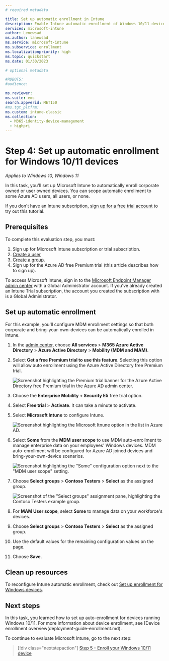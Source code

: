 ```yaml
---
# required metadata

title: Set up automatic enrollment in Intune
description: Enable Intune automatic enrollment of Windows 10/11 devices that join or register with your Azure AD. 
services: microsoft-intune
author: Lenewsad
ms.author: lanewsad
ms.service: microsoft-intune
ms.subservice: enrollment
ms.localizationpriority: high
ms.topic: quickstart
ms.date: 01/30/2023

# optional metadata

#ROBOTS:
#audience:

ms.reviewer: 
ms.suite: ems
search.appverid: MET150
#ms.tgt_pltfrm:
ms.custom: intune-classic
ms.collection:
  - M365-identity-device-management
  - highpri
---
```


# Step 4: Set up automatic enrollment for Windows 10/11 devices  
*Applies to Windows 10, Windows 11*  

In this task, you'll set up Microsoft Intune to automatically enroll corporate owned or user owned devices. You can scope automatic enrollment to some Azure AD users, all users, or none.  

If you don't have an Intune subscription, [sign up for a free trial account](../fundamentals/free-trial-sign-up.md) to try out this tutorial.   

## Prerequisites
To complete this evaluation step, you must: 

1. Sign up for Microsoft Intune subscription or trial subscription.  
2. [Create a user](../fundamentals/quickstart-create-user.md) 
3. [Create a group](../fundamentals/quickstart-create-group.md).
4. Sign up for the Azure AD free Premium trial (this article describes how to sign up).   

To access Microsoft Intune, sign in to the [Microsoft Endpoint Manager admin center](https://go.microsoft.com/fwlink/?linkid=2109431) with a Global Administrator account. If you've already created an Intune Trial subscription, the account you created the subscription with is a Global Administrator.

## Set up automatic enrollment

For this example, you'll configure MDM enrollment settings so that both corporate and bring-your-own-devices can be automatically enrolled in Intune.   

1. In the [admin center](https://go.microsoft.com/fwlink/?linkid=2109431), choose **All services** > **M365 Azure Active Directory** > **Azure Active Directory** > **Mobility (MDM and MAM)**.
2. Select **Get a free Premium trial to use this feature**. Selecting this option will allow auto enrollment using the Azure Active Directory free Premium trial. 

    ![Screenshot highlighting the Premium trial banner for the Azure Active Directory free Premium trial in the Azure AD admin center.](./media/quickstart-setup-auto-enrollment/quickstart-setup-auto-enrollment-01.png)

3. Choose the **Enterprise Mobility + Security E5** free trial option. 
4. Select **Free trial** > **Activate**. It can take a minute to activate. 

3. Select **Microsoft Intune** to configure Intune. 

    ![Screenshot highlighting the Microsoft Itnune option in the list in Azure AD.](./media/quickstart-setup-auto-enrollment/quickstart-setup-auto-enrollment-03.png)

4. Select **Some** from the **MDM user scope** to use MDM auto-enrollment to manage enterprise data on your employees' Windows devices. MDM auto-enrollment will be configured for Azure AD joined devices and bring-your-own-device scenarios.

    ![Screenshot highlighting the "Some" configuration option next to the "MDM user scope" setting.](./media/quickstart-setup-auto-enrollment/quickstart-setup-auto-enrollment-04.png)

5. Choose **Select groups** > **Contoso Testers** > **Select** as the assigned group.

    ![Screenshot of the "Select groups" assignment pane, highlighting the Contoso Testers example group.](./media/quickstart-setup-auto-enrollment/quickstart-setup-auto-enrollment-05.png)

6. For **MAM User scope**, select **Some** to manage data on your workforce's devices.  

7. Choose **Select groups** > **Contoso Testers** > **Select** as the assigned group. 
8. Use the default values for the remaining configuration values on the page.    
9. Choose **Save**.  

## Clean up resources  

To reconfigure Intune automatic enrollment, check out [Set up enrollment for Windows devices](windows-enroll.md).  

## Next steps

In this task, you learned how to set up auto-enrollment for devices running Windows 10/11. For more information about device enrollment, see [Device enrollment overview(deployment-guide-enrollment.md).  

To continue to evaluate Microsoft Intune, go to the next step:

> [!div class="nextstepaction"]
> [Step 5 - Enroll your Windows 10/11 device](quickstart-enroll-windows-device.md)  